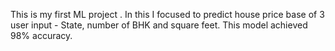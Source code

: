 This is my first ML project . In this I focused to predict house price base of 3 user input - State, number of BHK and square feet. This model achieved 98% accuracy.
